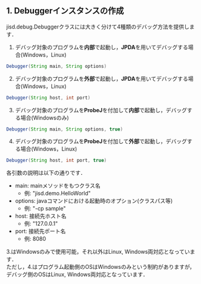 ## 1. Debuggerインスタンスの作成
jisd.debug.Debuggerクラスには大きく分けて4種類のデバッグ方法を提供します．

1. デバッグ対象のプログラムを**内部**で起動し，**JPDA**を用いてデバッグする場合(Windows，Linux)

```java
Debugger(String main, String options)
```


2. デバッグ対象のプログラムを**外部**で起動し，**JPDA**を用いてデバッグする場合(Windows，Linux)

```java
Debugger(String host, int port)
```


3. デバッグ対象のプログラムを**ProbeJ**を付加して**内部**で起動し，デバッグする場合(Windowsのみ)

```java
Debugger(String main, String options, true)
```


4. デバッグ対象のプログラムを**ProbeJ**を付加して**外部**で起動し，デバッグする場合(Windows，Linux)

```java
Debugger(String host, int port, true)
```


各引数の説明は以下の通りです．
- main: mainメソッドをもつクラス名
  - 例: "jisd.demo.HelloWorld"
- options: javaコマンドにおける起動時のオプション(クラスパス等)
  - 例: "-cp sample"
- host: 接続先ホスト名
  - 例: "127.0.0.1"
- port: 接続先ポート名
  - 例: 8080

3.はWindowsのみで使用可能，それ以外はLinux, Windows両対応となっています．  
ただし，4.はプログラム起動側のOSはWindowsのみという制約がありますが，デバッグ側のOSはLinux, Windows両対応となっています．
